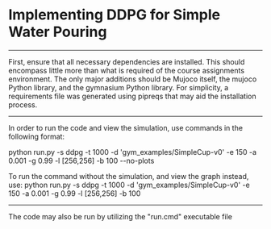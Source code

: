 # Implementing DDPG for Simple Water Pouring #

---

First, ensure that all necessary dependencies are installed. 
This should encompass little more than what is required of the course assignments environment.
The only major additions should be Mujoco itself, the mujoco Python library, and the gymnasium Python library.
For simplicity, a requirements file was generated using pipreqs that may aid the installation process.

---

In order to run the code and view the simulation, use commands in the following format:

python run.py -s ddpg -t 1000 -d 'gym_examples/SimpleCup-v0' -e 150 -a 0.001 -g 0.99 -l [256,256] -b 100 --no-plots

To run the command without the simulation, and view the graph instead, use:
python run.py -s ddpg -t 1000 -d 'gym_examples/SimpleCup-v0' -e 150 -a 0.001 -g 0.99 -l [256,256] -b 100

---

The code may also be run by utilizing the "run.cmd" executable file